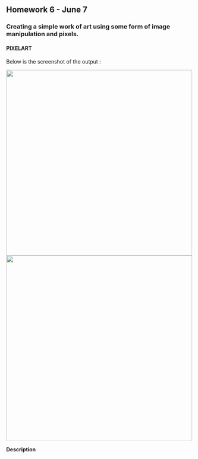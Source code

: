 ## Homework 6 - June 7

###  Creating a simple work of art using some form of image manipulation and pixels.

#### PIXELART

Below is the screenshot of the output :

<img src="https://github.com/ronit-singh/Intro_to_IM/blob/main/June%207/screenshot1.jpg" height="500"> <img src="https://github.com/ronit-singh/Intro_to_IM/blob/main/June%207/screenshot3.jpg" height="500">

**Description**





